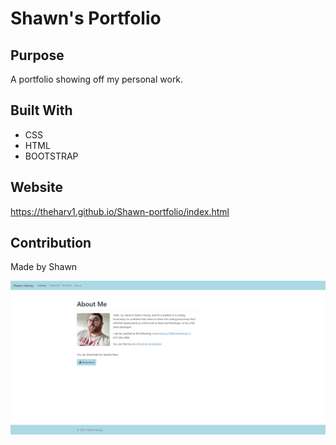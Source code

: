 # Shawn's Portfolio


## Purpose
A portfolio showing off my personal work.

## Built With
* CSS
* HTML
* BOOTSTRAP

## Website
https://theharv1.github.io/Shawn-portfolio/index.html

## Contribution
Made by Shawn 

![Portfolio](assets/img/screenshot.jpeg)
